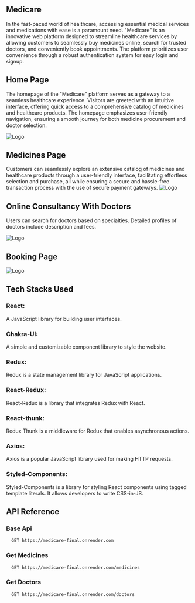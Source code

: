 ## Medicare

In the fast-paced world of healthcare, accessing essential medical services and medications with ease is a paramount need. "Medicare" is an innovative web platform designed to streamline healthcare services by allowing customers to seamlessly buy medicines online, search for trusted doctors, and conveniently book appointments. The platform prioritizes user convenience through a robust authentication system for easy login and signup.


## Home Page

The homepage of the "Medicare" platform serves as a gateway to a seamless healthcare experience. Visitors are greeted with an intuitive interface, offering quick access to a comprehensive catalog of medicines and healthcare products. The homepage emphasizes user-friendly navigation, ensuring a smooth journey for both medicine procurement and doctor selection.

![Logo](https://dev-to-uploads.s3.amazonaws.com/uploads/articles/mt5d0rs9h222gtdvstuu.png)
 
## Medicines Page

Customers can seamlessly explore an extensive catalog of medicines and healthcare products through a user-friendly interface, facilitating effortless selection and purchase, all while ensuring a secure and hassle-free transaction process with the use of secure payment gateways.
![Logo](https://dev-to-uploads.s3.amazonaws.com/uploads/articles/bxobc79xum4ezdf9j5zk.png)

## Online Consultancy With Doctors

Users can search for doctors based on specialties. Detailed profiles of doctors include description and fees.

![Logo](https://dev-to-uploads.s3.amazonaws.com/uploads/articles/w37zhupd7hb4vcvbrk3u.png)


## Booking Page
![Logo](https://dev-to-uploads.s3.amazonaws.com/uploads/articles/qhcbof7eovct663g8k6g.png)


## Tech Stacks Used
### React: 
A JavaScript library for building user interfaces.
###  Chakra-UI: 
A simple and customizable component library to style the website.
### Redux: 
Redux is a state management library for JavaScript applications.
### React-Redux: 
React-Redux is a library that integrates Redux with React.
### React-thunk: 
Redux Thunk is a middleware for Redux that enables asynchronous actions. 
### Axios: 
Axios is a popular JavaScript library used for making HTTP requests.
### Styled-Components: 
Styled-Components is a library for styling React components using tagged template literals. It allows developers to write CSS-in-JS.

## API Reference

### Base Api 

```http
  GET https://medicare-final.onrender.com
```

### Get Medicines

```http
  GET https://medicare-final.onrender.com/medicines
```

### Get Doctors

```http
  GET https://medicare-final.onrender.com/doctors
```
